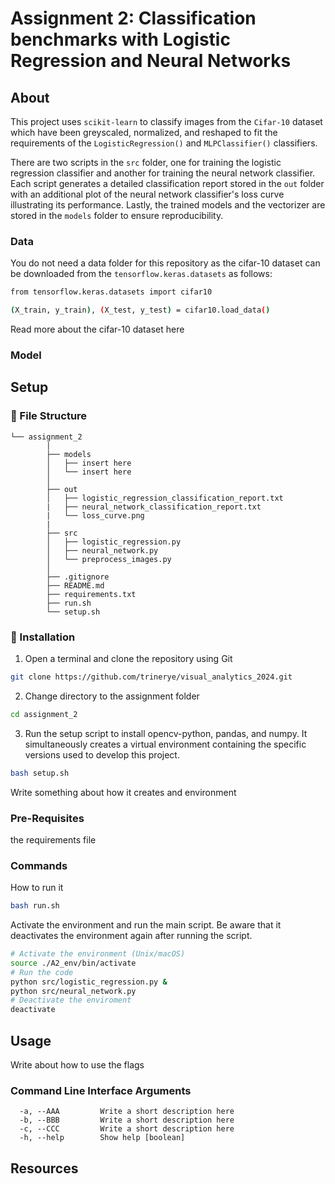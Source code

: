# Assignment 2: Classification benchmarks with Logistic Regression and Neural Networks

## About

This project uses ``scikit-learn`` to classify images from the ``Cifar-10`` dataset which have been greyscaled, normalized, and reshaped to fit the requirements of the ``LogisticRegression()`` and ``MLPClassifier()`` classifiers. 

There are two scripts in the ``src`` folder, one for training the logistic regression classifier and another for training the neural network classifier. Each script generates a detailed classification report stored in the ``out`` folder with an additional plot of the neural network classifier's loss curve illustrating its performance. Lastly, the trained models and the vectorizer are stored in the ``models`` folder to ensure reproducibility.

### Data

You do not need a data folder for this repository as the cifar-10 dataset can be downloaded from the ``tensorflow.keras.datasets`` as follows:

```sh
from tensorflow.keras.datasets import cifar10

(X_train, y_train), (X_test, y_test) = cifar10.load_data()
```
Read more about the cifar-10 dataset here

### Model

## Setup

###  :file_folder: File Structure

```
└── assignment_2
        |
        ├── models
        │   ├── insert here
        │   └── insert here
        │      
        ├── out
        │   ├── logistic_regression_classification_report.txt
        |   ├── neural_network_classification_report.txt
        |   └── loss_curve.png
        |
        ├── src
        │   ├── logistic_regression.py
        │   ├── neural_network.py
        │   └── preprocess_images.py
        │     
        ├── .gitignore
        ├── README.md
        ├── requirements.txt
        ├── run.sh
        └── setup.sh
```

###  :electric_plug: Installation

 1. Open a terminal and clone the repository using Git 
```sh
git clone https://github.com/trinerye/visual_analytics_2024.git
```

2. Change directory to the assignment folder 
```sh
cd assignment_2
```

3. Run the setup script to install opencv-python, pandas, and numpy. It simultaneously creates a virtual environment containing the specific versions used to develop this project. 
```sh
bash setup.sh
```

Write something about how it creates and environment 

### Pre-Requisites

the requirements file

### Commands

How to run it

```sh
bash run.sh
```
Activate the environment and run the main script. Be aware that it deactivates the environment again after running the  script.

```sh
# Activate the environment (Unix/macOS)
source ./A2_env/bin/activate
# Run the code
python src/logistic_regression.py &
python src/neural_network.py 
# Deactivate the enviroment
deactivate
```

## Usage

Write about how to use the flags

### Command Line Interface Arguments 

```
  -a, --AAA         Write a short description here
  -b, --BBB         Write a short description here
  -c, --CCC         Write a short description here
  -h, --help        Show help [boolean]

```

## Resources